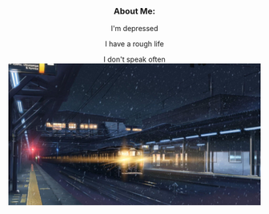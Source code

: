 <h3 align="center">About Me:</h3>
<p align="center">
I'm depressed
<p align="center">
I have a rough life
<p align="center">
I don't speak often
<img src="z.jpg" alt="" href="#">
